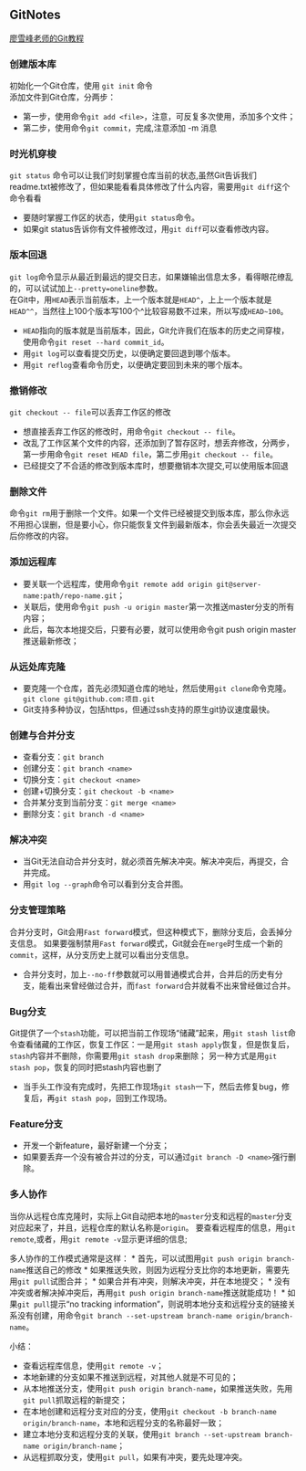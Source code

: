 ## GitNotes
[廖雪峰老师的Git教程](https://www.liaoxuefeng.com/wiki/0013739516305929606dd18361248578c67b8067c8c017b000)

### 创建版本库
初始化一个Git仓库，使用 `git init` 命令  
添加文件到Git仓库，分两步：
  * 第一步，使用命令`git add <file>`，注意，可反复多次使用，添加多个文件；
  * 第二步，使用命令`git commit`，完成,注意添加 -m 消息

### 时光机穿梭
`git status` 命令可以让我们时刻掌握仓库当前的状态,虽然Git告诉我们readme.txt被修改了，但如果能看看具体修改了什么内容，需要用`git diff`这个命令看看
 * 要随时掌握工作区的状态，使用`git status`命令。
 * 如果git status告诉你有文件被修改过，用`git diff`可以查看修改内容。

### 版本回退
`git log`命令显示从最近到最远的提交日志，如果嫌输出信息太多，看得眼花缭乱的，可以试试加上`--pretty=oneline`参数。  
在Git中，用`HEAD`表示当前版本，上一个版本就是`HEAD^`，上上一个版本就是`HEAD^^`，当然往上100个版本写100个^比较容易数不过来，所以写成`HEAD~100`。
  * `HEAD`指向的版本就是当前版本，因此，Git允许我们在版本的历史之间穿梭，使用命令`git reset --hard commit_id`。
  * 用`git log`可以查看提交历史，以便确定要回退到哪个版本。
  * 用`git reflog`查看命令历史，以便确定要回到未来的哪个版本。

### 撤销修改
`git checkout -- file`可以丢弃工作区的修改
  * 想直接丢弃工作区的修改时，用命令`git checkout -- file`。
  * 改乱了工作区某个文件的内容，还添加到了暂存区时，想丢弃修改，分两步，第一步用命令`git reset HEAD file`，第二步用`git checkout -- file`。
  * 已经提交了不合适的修改到版本库时，想要撤销本次提交,可以使用版本回退

### 删除文件
命令`git rm`用于删除一个文件。如果一个文件已经被提交到版本库，那么你永远不用担心误删，但是要小心，你只能恢复文件到最新版本，你会丢失最近一次提交后你修改的内容。

### 添加远程库
* 要关联一个远程库，使用命令`git remote add origin git@server-name:path/repo-name.git`；
* 关联后，使用命令`git push -u origin master`第一次推送master分支的所有内容；
* 此后，每次本地提交后，只要有必要，就可以使用命令git push origin master推送最新修改；

### 从远处库克隆
 * 要克隆一个仓库，首先必须知道仓库的地址，然后使用`git clone`命令克隆。
 `git clone git@github.com:项目.git`
 * Git支持多种协议，包括https，但通过ssh支持的原生git协议速度最快。

### 创建与合并分支

* 查看分支：`git branch`
* 创建分支：`git branch <name>`
* 切换分支：`git checkout <name>`
* 创建+切换分支：`git checkout -b <name>`
* 合并某分支到当前分支：`git merge <name>`
* 删除分支：`git branch -d <name>`

### 解决冲突
* 当Git无法自动合并分支时，就必须首先解决冲突。解决冲突后，再提交，合并完成。
* 用`git log --graph`命令可以看到分支合并图。

### 分支管理策略
合并分支时，Git会用`Fast forward`模式，但这种模式下，删除分支后，会丢掉分支信息。
如果要强制禁用`Fast forward`模式，Git就会在`merge`时生成一个新的`commit`，这样，从分支历史上就可以看出分支信息。
 * 合并分支时，加上`--no-ff`参数就可以用普通模式合并，合并后的历史有分支，能看出来曾经做过合并，而`fast forward`合并就看不出来曾经做过合并。

### Bug分支
Git提供了一个`stash`功能，可以把当前工作现场“储藏”起来，用`git stash list`命令查看储藏的工作区，恢复工作区：一是用`git stash apply`恢复，但是恢复后，`stash`内容并不删除，你需要用`git stash drop`来删除；
另一种方式是用`git stash pop`，恢复的同时把stash内容也删了
* 当手头工作没有完成时，先把工作现场`git stash`一下，然后去修复bug，修复后，再`git stash pop`，回到工作现场。

### Feature分支
 * 开发一个新feature，最好新建一个分支；
 * 如果要丢弃一个没有被合并过的分支，可以通过`git branch -D <name>`强行删除。

### 多人协作　
当你从远程仓库克隆时，实际上Git自动把本地的`master`分支和远程的`master`分支对应起来了，并且，远程仓库的默认名称是`origin`。
要查看远程库的信息，用`git remote`,或者，用`git remote -v`显示更详细的信息;  

多人协作的工作模式通常是这样：
    * 首先，可以试图用`git push origin branch-name`推送自己的修改
    * 如果推送失败，则因为远程分支比你的本地更新，需要先用`git pull`试图合并；
    * 如果合并有冲突，则解决冲突，并在本地提交；
    * 没有冲突或者解决掉冲突后，再用`git push origin branch-name`推送就能成功！
    * 如果`git pull`提示“no tracking information”，则说明本地分支和远程分支的链接关系没有创建，用命令`git branch --set-upstream branch-name origin/branch-name`。

小结：
  * 查看远程库信息，使用`git remote -v`；
  * 本地新建的分支如果不推送到远程，对其他人就是不可见的；
  * 从本地推送分支，使用`git push origin branch-name`，如果推送失败，先用`git pull`抓取远程的新提交；
  * 在本地创建和远程分支对应的分支，使用`git checkout -b branch-name origin/branch-name`，本地和远程分支的名称最好一致；
  * 建立本地分支和远程分支的关联，使用`git branch --set-upstream branch-name origin/branch-name`；
  * 从远程抓取分支，使用`git pull`，如果有冲突，要先处理冲突。
